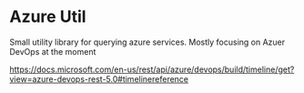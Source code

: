 # Azure Util

Small utility library for querying azure services. Mostly focusing on Azuer DevOps at the moment

https://docs.microsoft.com/en-us/rest/api/azure/devops/build/timeline/get?view=azure-devops-rest-5.0#timelinereference

